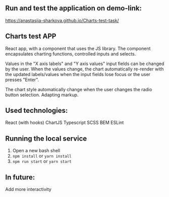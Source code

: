 ## Run and test the application on demo-link:
https://anastasiia-sharkova.github.io/Charts-test-task/

## Charts test APP
React app, with a component that uses the JS library. The component encapsulates charting functions, controlled inputs and selects. 

Values in the "X axis labels" and "Y axis values" input fields can be changed by the user. When the values change, the chart automatically re-render with the updated labels/values when the input fields lose focus or the user presses "Enter".

The chart style automatically change when the user changes the radio button selection. 
Adapting markup.

## Used technologies:
React (with hooks)
ChartJS
Typescript
SCSS
BEM
ESLint

## Running the local service
1. Open a new bash shell
3. ```npm install``` or ```yarn install```
4. ```npm run start``` or ```yarn start```

## In future:
Add more interactivity